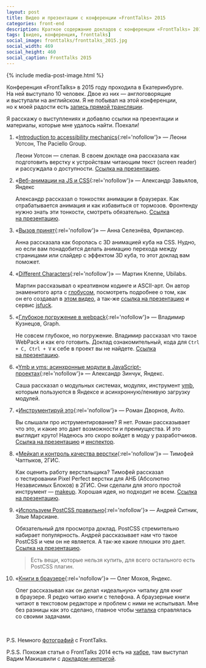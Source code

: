 ```yaml
---
layout: post
title: Видео и презентации с конференции «FrontTalks» 2015
categories: front-end
description: Краткое содержание докладов с конференции «FrontTalks» 2015 года, ссылки на видео, презентации и материалы из докладов.
tags: [видео, конференция, fronttalks]
social_image: fronttalks/fronttalks_2015.jpg
social_width: 469
social_height: 460
social_caption: FrontTalks 2015
---
```


{% include media-post-image.html %}

Конференция «FrontTalks» в 2015 году проходила в Екатеринбурге. На ней выступало 10 человек. Двое из них — англоговорящие и выступали на английском. Я не побывал на этой конференции, но к моей радости есть [запись прямой трансляции](https://www.youtube.com/watch?v=mXRkFMg4PR0).

Я расскажу о выступлениях и добавлю ссылки на презентации и материалы, которые мне удалось найти. Поехали!

<!-- more -->

1. «[Introduction to accessibility mechanics][1]{:rel='nofollow'}» — Леони Уотсон, The Paciello Group.

	Леони Уотсон — слепая. В своем докладе она рассказала как подготовить верстку к устройствам читающим текст (screen reader) и рассуждала о доступности. [Ссылка на презентацию][1_1].

2. «[Веб-анимации на JS и CSS][2]{:rel='nofollow'}» — Александр Завьялов, Яндекс

	Александр рассказал о тонкостях анимации в браузерах. Как отрабатывается анимация и как избавиться от тормозов. Фронтенду нужно знать эти тонкости, смотреть обязательно. [Ссылка на презентацию][2_1].

3. «[Вызов принят][3]{:rel='nofollow'}» — Анна Селезнёва, Фрилансер.

	Анна рассказала как боролась с 3D анимацией куба на CSS. Нудно, но если вам понадобится делать анимацию перехода между страницами или слайдер с эффектом 3D куба, то этот доклад вам поможет.

4. «[Different Characters][4]{:rel='nofollow'}» — Мартин Клеппе, Ubilabs.

	Мартин рассказывал о креативном кодинге и ASCII-арт. Он автор знаменитого арта с [глобусом](http://aem1k.com/world/), посмотреть подробнее о том, как он его создавал в [этом видео](https://www.youtube.com/watch?t=1542&v=RTxtiLp1C8Y), а так-же [ссылка на презентацию][4_1] и сервис [jsfuck][fuck].

5. «[Глубокое погружение в webpack][5]{:rel='nofollow'}» — Владимир Кузнецов, Graph.

	Не совсем глубокое, но погружение. Владимир рассказал что такое WebPack и как его готовить. Доклад ознакомительный, кода для `Ctrl + C, Ctrl + V` к себе в проект вы не найдете. [Ссылка на презентацию][5_1].

6. «[Ymb и yms: асинхронные модули в JavaScript-проектах][6]{:rel='nofollow'}» — Александр Зинчук, Яндекс.

	Саша рассказал о модульных системах, модулях, инструмент [ymb](https://github.com/yandex/ymb), которым пользуются в Яндексе и асинхронную/ленивую загрузку модулей.

7. «[Инструментируй это][7]{:rel='nofollow'}» — Роман Дворнов, Avito.

	Вы слышали про иструментирование? Я нет. Роман рассказывает что это, и какие это дает возможности и преимущества. И это выглядит круто! Надеюсь это скоро войдет в моду у разработчиков. [Ссылка на презентацию][7_1] и [инспектор][inspector].

8. «[Мейкап и контроль качества верстки][8]{:rel='nofollow'}» — Тимофей Чаптыков, 2ГИС.

	Как оценить работу верстальщика? Тимофей рассказал о тестировании Pixel Perfect верстки для АНБ (Абсолютно Независимых Блоков) в 2ГИС. Они сделали для этого простой инструмент — [makeup][2gis]. Хорошая идея, но подходит не всем. [Ссылка на презентацию][8_1].

9. «[Используем PostCSS правильно][9]{:rel='nofollow'}» — Андрей Ситник, Злые Марсиане.

	Обязательный для просмотра доклад. PostCSS стремительно набирает популярность. Андрей рассказывает нам что такое PostCSS и чем он не является. А так-же какие плюшки это дает. [Ссылка на презентацию][9_1].

	> Есть вещи, которые нельзя купить, для всего остального есть PostCSS плагин.

10. «[Книги в браузере][10]{:rel='nofollow'}» — Олег Мохов, Яндекс.

	Олег рассказывал как он делал «идеальную» читалку для книг в браузере. Я редко читаю книги с телефона. А браузерные книги читают в текстовом редакторе и проблем с ними не испытывал. Мне без разницы как это сделано, главное чтобы [читалка](https://github.com/chitalka) справлялась со своими задачами.

&nbsp;

P.S. Немного [фотографий][photos] с FrontTalks.

P.S.S. Похожая статья о FrontTalks 2014 есть на [хабре](https://habrahabr.ru/post/239353/), там выступал Вадим Макишвили с [докладом-интригой](https://ymatuhin.ru/front-end/vadim_makishvili_36/).

[1]: https://www.youtube.com/watch?v=mXRkFMg4PR0&t=7m44s
[2]: https://www.youtube.com/watch?v=mXRkFMg4PR0&t=56m02s
[3]: https://www.youtube.com/watch?v=mXRkFMg4PR0&t=1h45m22s
[4]: https://www.youtube.com/watch?v=mXRkFMg4PR0&t=3h34m54s
[5]: https://www.youtube.com/watch?v=mXRkFMg4PR0&t=4h28m43s
[6]: https://www.youtube.com/watch?v=mXRkFMg4PR0&t=5h14m23s
[7]: https://www.youtube.com/watch?v=mXRkFMg4PR0&t=6h16m15s
[8]: https://www.youtube.com/watch?v=mXRkFMg4PR0&t=7h05m01s
[9]: https://www.youtube.com/watch?v=mXRkFMg4PR0&t=8h05m27s
[10]: https://www.youtube.com/watch?v=mXRkFMg4PR0&t=8h55m48s

[1_1]: http://www.slideshare.net/LeonieWatson/introduction-to-accessibility-mechanics-2015
[2_1]: http://mrsamo.github.io/web-animations/
[4_1]: https://speakerdeck.com/aemkei/fronttalks
[5_1]: http://mistakster.github.io/fronttalks-webpack/?full#intro
[7_1]: http://www.slideshare.net/basisjs/ss-52963081
[8_1]: http://www.slideshare.net/chaptykov/makeup-52926486
[9_1]: http://ai.github.io/postcss-way/ru/

[2gis]: https://github.com/2gis/makeup
[fuck]: http://www.jsfuck.com
[inspector]: https://github.com/lahmatiy/component-inspector

[photos]: https://fotki.yandex.ru/next/users/vaseker/album/215537/fullscreen/851239
